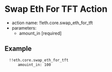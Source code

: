 # Swap Eth For TFT Action

- action name: !!eth.core.swap_eth_for_tft
- parameters:
  - amount_in [required]

## Example

```md
  !!eth.core.swap_eth_for_tft
      amouint_in: 100
```
